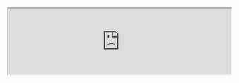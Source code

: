 

<iframe src="https://liaojunjun.github.io/nice/root/javascript/slider_demo.html" width="100%" height="150"></iframe>
